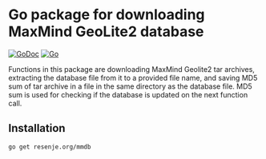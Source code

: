 # Go package for downloading MaxMind GeoLite2 database

[![GoDoc](https://godoc.org/resenje.org/mmdb?status.svg)](https://godoc.org/resenje.org/mmdb)
[![Go](https://github.com/janos/mmdb/workflows/Go/badge.svg)](https://github.com/janos/mmdb/actions?query=workflow%3AGo)

Functions in this package are downloading MaxMind Geolite2 tar archives,
extracting the database file from it to a provided file name, and saving
MD5 sum of tar archive in a file in the same directory as the database file.
MD5 sum is used for checking if the database is updated on the next function
call.

## Installation

```sh
go get resenje.org/mmdb
```
